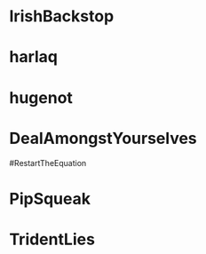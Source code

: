 # IrishBackstop
# harlaq
# hugenot
# DealAmongstYourselves
#RestartTheEquation
# PipSqueak
# TridentLies
